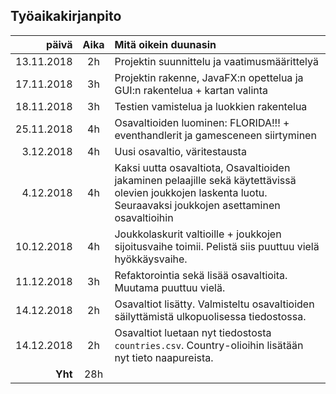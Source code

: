 ## Työaikakirjanpito
| päivä | Aika| Mitä oikein duunasin|
|--:|:-:|:--|
| 13.11.2018 | 2h | Projektin suunnittelu ja vaatimusmäärittelyä |
| 17.11.2018| 3h | Projektin rakenne, JavaFX:n opettelua ja GUI:n rakentelua + kartan valinta |
| 18.11.2018 | 3h | Testien vamistelua ja luokkien rakentelua |
| 25.11.2018 | 4h | Osavaltioiden luominen: FLORIDA!!! + eventhandlerit ja gamesceneen siirtyminen |
| 3.12.2018 | 4h | Uusi osavaltio, väritestausta |
| 4.12.2018 | 4h | Kaksi uutta osavaltiota, Osavaltioiden jakaminen pelaajille sekä käytettävissä olevien joukkojen laskenta luotu. Seuraavaksi joukkojen asettaminen osavaltioihin |
| 10.12.2018 | 4h | Joukkolaskurit valtioille + joukkojen sijoitusvaihe toimii. Pelistä siis puuttuu vielä hyökkäysvaihe. |
| 11.12.2018 | 3h | Refaktorointia sekä lisää osavaltioita. Muutama puuttuu vielä. |
| 14.12.2018 | 2h | Osavaltiot lisätty. Valmisteltu osavaltioiden säilyttämistä ulkopuolisessa tiedostossa. |
| 14.12.2018 | 2h | Osavaltiot luetaan nyt tiedostosta `countries.csv`. Country-olioihin lisätään nyt tieto naapureista. |
| __Yht__ | 28h |  |